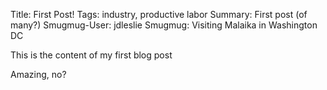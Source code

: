 Title: First Post! 
Tags: industry, productive labor
Summary: First post (of many?) 
Smugmug-User: jdleslie
Smugmug: Visiting Malaika in Washington DC 

This is the content of my first blog post

Amazing, no?
